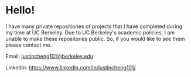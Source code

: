 # Hello!

I have many private repositiories of projects that I have completed during my time at UC Berkeley. 
Due to UC Berkeley's academic policies, I am unable to make these repositories public. 
So, if you would like to see them please contact me.

Email: justincheng101@berkeley.edu

Linkedin: https://www.linkedin.com/in/justincheng101/
